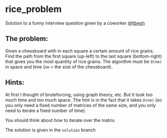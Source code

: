 # rice_problem
Solution to a funny interview question given by a coworker @[ltbesh](https://github.com/ltbesh)

## The problem:

Given a chessboard with in each square a certain amount of rice grains. Find the path from the first square (up-left) to the last square (bottom-right) that gives you the most quantity of rice grains. The algorithm must be `O(nm)` in space and time (`nm` = the size of the chessboard).


## Hints:

At first I thought of bruteforcing, using graph theory, etc. But it took too much time and too much space. The hint is in the fact that it takes `O(nm)` (so you only need a fixed number of matrices of the same size, and you only need to iterate a fixed number of time).

You should think about *how* to iterate over the matrix.

The solution is given in the `solution` branch
